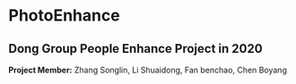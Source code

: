 <html>
<body>
<h1> PhotoEnhance </h1>
  <h2> Dong Group People Enhance Project in 2020 </h2>
  <p> <b> Project Member:</b> Zhang Songlin, Li Shuaidong, Fan benchao, Chen Boyang </p>
</body>

</html>
